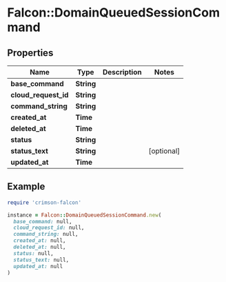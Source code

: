 # Falcon::DomainQueuedSessionCommand

## Properties

| Name | Type | Description | Notes |
| ---- | ---- | ----------- | ----- |
| **base_command** | **String** |  |  |
| **cloud_request_id** | **String** |  |  |
| **command_string** | **String** |  |  |
| **created_at** | **Time** |  |  |
| **deleted_at** | **Time** |  |  |
| **status** | **String** |  |  |
| **status_text** | **String** |  | [optional] |
| **updated_at** | **Time** |  |  |

## Example

```ruby
require 'crimson-falcon'

instance = Falcon::DomainQueuedSessionCommand.new(
  base_command: null,
  cloud_request_id: null,
  command_string: null,
  created_at: null,
  deleted_at: null,
  status: null,
  status_text: null,
  updated_at: null
)
```

